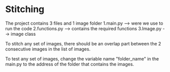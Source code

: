 # Stitching
The project contains 3 files and 1 image folder
  1.main.py --> were we use to run the code
  2.functions.py --> contains the required functions 
  3.Image.py --> image class

To stitch any set of images, there should be an overlap part between the 2 consecutive images in the list of images.

To test any set of images, change the variable name "folder_name" in the main.py to the address of the folder that contains the images.

